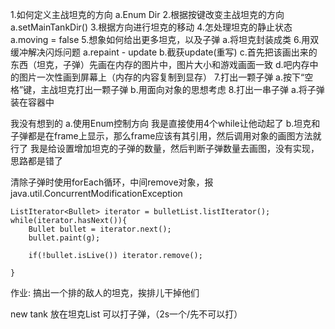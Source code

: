 1.如何定义主战坦克的方向
    a.Enum Dir
2.根据按键改变主战坦克的方向
    a.setMainTankDir()
3.根据方向进行坦克的移动
4.怎处理坦克的静止状态
    a.moving = false
5.想象如何给出更多坦克，以及子弹
    a.将坦克封装成类
6.用双缓冲解决闪烁问题
    a.repaint - update
    b.截获update(重写)
    c.首先把该画出来的东西（坦克，子弹）先画在内存的图片中，图片大小和游戏画面一致
    d.吧内存中的图片一次性画到屏幕上（内存的内容复制到显存）
7.打出一颗子弹
    a.按下“空格”键，主战坦克打出一颗子弹
    b.用面向对象的思想考虑
8.打出一串子弹
    a.将子弹装在容器中
    

我没有想到的
    a.使用Enum控制方向
        我是直接使用4个while让他动起了
    b.坦克和子弹都是在frame上显示，那么frame应该有其引用，然后调用对象的画图方法就行了
        我是给设置增加坦克的子弹的数量，然后判断子弹数量去画图，没有实现，思路都是错了


清除子弹时使用forEach循环，中间remove对象，报 java.util.ConcurrentModificationException
 
    ListIterator<Bullet> iterator = bulletList.listIterator();
    while(iterator.hasNext()){
        Bullet bullet = iterator.next();
        bullet.paint(g);

        if(!bullet.isLive()) iterator.remove();

    }
    
作业: 搞出一个排的敌人的坦克，挨排儿干掉他们

new tank 放在坦克List
可以打子弹，（2s一个/先不可以打）

